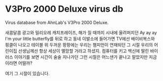 # V3Pro 2000 Deluxe virus db
Virus database from AhnLab's V3Pro 2000 Deluxe.

새콤달콤 광고와 밀리오레 캐치프레이즈, 해가 질 때까지 시내에 울려퍼지던 Ay ay ay I'm your little butterfly를 뒤로 하고 동네 이발소에 들어가면 TV에선 배이비복스와 핑클이 나오고 테이블 위 두꺼운 팡팡에는 우리는 챔피언이 연재되던 그 시절 우리의 어린이집 선생님께선 항상 세상이 멸망할 거라고 하셨지. 컴퓨터를 키고 백신에 딸린 바이러스 이야기를 보면 시간이 술술 지나가던 그런 시절은 어느샌가 끝나고 말았지만 지금이라면 어떨까? 

여기 그 시절이 있습니다.
